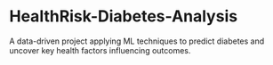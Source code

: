 # HealthRisk-Diabetes-Analysis
A data-driven project applying ML techniques to predict diabetes and uncover key health factors influencing outcomes.

